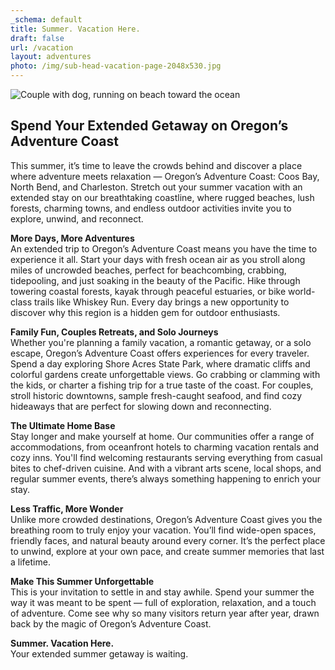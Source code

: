 ```yaml
---
_schema: default
title: Summer. Vacation Here.
draft: false
url: /vacation
layout: adventures
photo: /img/sub-head-vacation-page-2048x530.jpg
---
```

![Couple with dog, running on beach toward the ocean](/img/vacation-subheader-04-25.jpg)

## **Spend Your Extended Getaway on Oregon’s Adventure Coast**

This summer, it’s time to leave the crowds behind and discover a place where adventure meets relaxation — Oregon’s Adventure Coast: Coos Bay, North Bend, and Charleston. Stretch out your summer vacation with an extended stay on our breathtaking coastline, where rugged beaches, lush forests, charming towns, and endless outdoor activities invite you to explore, unwind, and reconnect.

**More Days, More Adventures**<br>An extended trip to Oregon’s Adventure Coast means you have the time to experience it all. Start your days with fresh ocean air as you stroll along miles of uncrowded beaches, perfect for beachcombing, crabbing, tidepooling, and just soaking in the beauty of the Pacific. Hike through towering coastal forests, kayak through peaceful estuaries, or bike world-class trails like Whiskey Run. Every day brings a new opportunity to discover why this region is a hidden gem for outdoor enthusiasts.

**Family Fun, Couples Retreats, and Solo Journeys**<br>Whether you're planning a family vacation, a romantic getaway, or a solo escape, Oregon’s Adventure Coast offers experiences for every traveler. Spend a day exploring Shore Acres State Park, where dramatic cliffs and colorful gardens create unforgettable views. Go crabbing or clamming with the kids, or charter a fishing trip for a true taste of the coast. For couples, stroll historic downtowns, sample fresh-caught seafood, and find cozy hideaways that are perfect for slowing down and reconnecting.

**The Ultimate Home Base**<br>Stay longer and make yourself at home. Our communities offer a range of accommodations, from oceanfront hotels to charming vacation rentals and cozy inns. You'll find welcoming restaurants serving everything from casual bites to chef-driven cuisine. And with a vibrant arts scene, local shops, and regular summer events, there’s always something happening to enrich your stay.

**Less Traffic, More Wonder**<br>Unlike more crowded destinations, Oregon’s Adventure Coast gives you the breathing room to truly enjoy your vacation. You’ll find wide-open spaces, friendly faces, and natural beauty around every corner. It’s the perfect place to unwind, explore at your own pace, and create summer memories that last a lifetime.

**Make This Summer Unforgettable**<br>This is your invitation to settle in and stay awhile. Spend your summer the way it was meant to be spent — full of exploration, relaxation, and a touch of adventure. Come see why so many visitors return year after year, drawn back by the magic of Oregon’s Adventure Coast.

**Summer. Vacation Here.**<br>Your extended summer getaway is waiting.